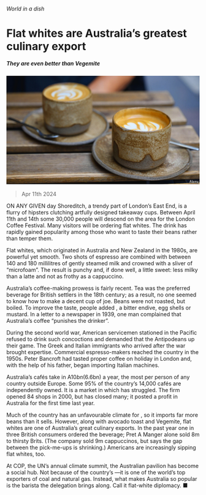 ###### World in a dish

# Flat whites are Australia’s greatest culinary export 

##### They are even better than Vegemite 

![image](images/20240413_CUP002.jpg) 

> Apr 11th 2024 

ON ANY GIVEN day Shoreditch, a trendy part of London’s East End, is a flurry of hipsters clutching artfully designed takeaway cups. Between April 11th and 14th some 30,000  people will descend on the area for the London Coffee Festival. Many visitors will be ordering flat whites. The drink has rapidly gained popularity among those who want to taste their beans rather than temper them. 

Flat whites, which originated in Australia and New Zealand in the 1980s, are powerful yet smooth. Two shots of espresso are combined with between 140 and 180 millilitres of gently steamed milk and crowned with a sliver of “microfoam”. The result is punchy and, if done well, a little sweet: less milky than a latte and not as frothy as a cappuccino. 

Australia’s coffee-making prowess is fairly recent. Tea was the preferred beverage for British settlers in the 18th century; as a result, no one seemed to know how to make a decent cup of joe. Beans were not roasted, but boiled. To improve the taste, people added , a bitter endive, egg shells or mustard. In a letter to a newspaper in 1939, one man complained that Australia’s coffee “punishes the drinker”. 

During the second world war, American servicemen stationed in the Pacific refused to drink such concoctions and demanded that the Antipodeans up their game. The Greek and Italian immigrants who arrived after the war brought expertise. Commercial espresso-makers reached the country in the 1950s. Peter Bancroft had tasted proper coffee on holiday in London and, with the help of his father, began importing Italian machines. 

Australia’s cafés take in A$10bn ($6.6bn) a year, the most per person of any country outside Europe. Some 95% of the country’s 14,000 cafés are independently owned. It is a market in which  has struggled. The firm opened 84 shops in 2000, but has closed many; it posted a profit in Australia for the first time last year. 

Much of the country has an unfavourable climate for , so it imports far more beans than it sells. However, along with avocado toast and Vegemite, flat whites are one of Australia’s great culinary exports. In the past year one in three British consumers ordered the beverage; Pret A Manger alone sold 8m to thirsty Brits. (The company sold 9m cappuccinos, but says the gap between the pick-me-ups is shrinking.) Americans are increasingly sipping flat whites, too.

At COP, the UN’s annual climate summit, the Australian pavilion has become a social hub. Not because of the country’s —it is one of the world’s top exporters of coal and natural gas. Instead, what makes Australia so popular is the barista the delegation brings along. Call it flat-white diplomacy. ■






